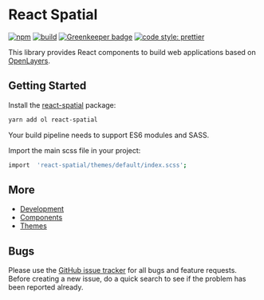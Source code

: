 # React Spatial

[![npm](https://img.shields.io/npm/v/react-spatial.svg?style=flat-square)](https://www.npmjs.com/package/react-spatial)
[![build](https://travis-ci.com/geops/react-spatial.svg?branch=master)](https://travis-ci.com/geops/react-spatial)
[![Greenkeeper badge](https://badges.greenkeeper.io/geops/react-spatial.svg)](https://greenkeeper.io/)
[![code style: prettier](https://img.shields.io/badge/code_style-prettier-ff69b4.svg?style=flat-square)](https://github.com/prettier/prettier)

This library provides React components to build web applications based on [OpenLayers](https://openlayers.org/).

## Getting Started

Install the [react-spatial](https://www.npmjs.com/package/react-spatial) package:

```bash
yarn add ol react-spatial
```

Your build pipeline needs to support ES6 modules and SASS.

Import the main scss file in your project:

```bash
import  'react-spatial/themes/default/index.scss';
```

## More

- [Development](https://github.com/geops/react-spatial/tree/master/DEVELOP.md)
- [Components](https://github.com/geops/react-spatial/tree/master/src/components)
- [Themes](https://github.com/geops/react-spatial/tree/master/src/themes)

## Bugs

Please use the [GitHub issue tracker](https://github.com/geops/react-spatial/issues) for all bugs and feature requests. Before creating a new issue, do a quick search to see if the problem has been reported already.
